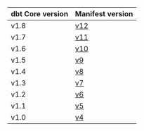 
| dbt Core version | Manifest version                                              |
|------------------|---------------------------------------------------------------|
| v1.8             | [v12](https://schemas.getdbt.com/dbt/manifest/v12/index.html)  |
| v1.7             | [v11](https://schemas.getdbt.com/dbt/manifest/v11/index.html)  |
| v1.6             | [v10](https://schemas.getdbt.com/dbt/manifest/v10/index.html) |
| v1.5             | [v9](https://schemas.getdbt.com/dbt/manifest/v9/index.html)   |
| v1.4             | [v8](https://schemas.getdbt.com/dbt/manifest/v8/index.html)   |
| v1.3             | [v7](https://schemas.getdbt.com/dbt/manifest/v7/index.html)   |
| v1.2             | [v6](https://schemas.getdbt.com/dbt/manifest/v6/index.html)   |
| v1.1             | [v5](https://schemas.getdbt.com/dbt/manifest/v5/index.html)   |
| v1.0             | [v4](https://schemas.getdbt.com/dbt/manifest/v4/index.html)   |
